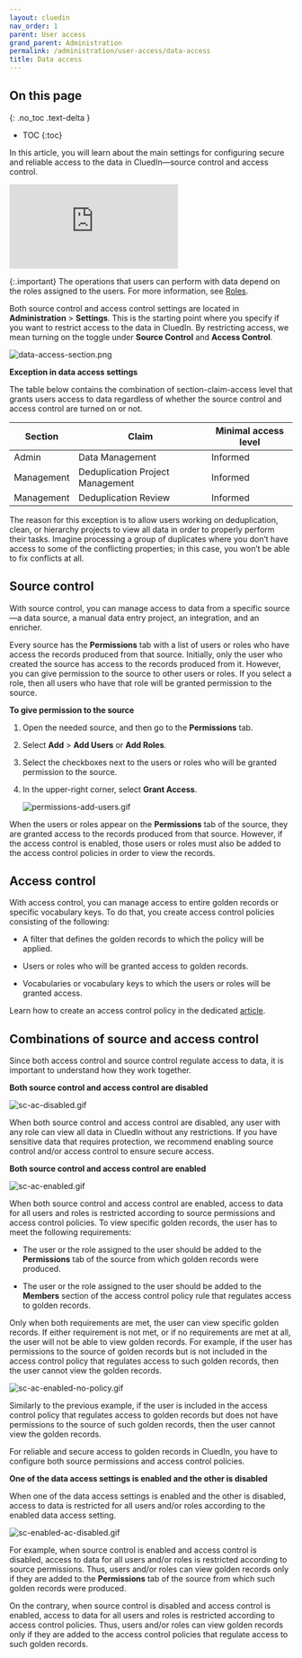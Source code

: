 ```yaml
---
layout: cluedin
nav_order: 1
parent: User access
grand_parent: Administration
permalink: /administration/user-access/data-access
title: Data access
---
```

## On this page
{: .no_toc .text-delta }
- TOC
{:toc}

In this article, you will learn about the main settings for configuring secure and reliable access to the data in CluedIn—source control and access control.

<div class="videoFrame">
<iframe src="https://player.vimeo.com/video/1009114269?h=7736f41bbb&amp;badge=0&amp;autopause=0&amp;player_id=0&amp;app_id=58479" frameborder="0" allow="autoplay; fullscreen; picture-in-picture; clipboard-write" title="Source and access control"></iframe>
</div>

{:.important}
The operations that users can perform with data depend on the roles assigned to the users. For more information, see [Roles](/administration/roles).

Both source control and access control settings are located in **Administration** > **Settings**. This is the starting point where you specify if you want to restrict access to the data in CluedIn. By restricting access, we mean turning on the toggle under **Source Control** and **Access Control**.

![data-access-section.png](../../assets/images/administration/user-access/data-access-section.png)

**Exception in data access settings**

The table below contains the combination of section-claim-access level that grants users access to data regardless of whether the source control and access control are turned on or not.

| Section | Claim | Minimal access level |
|--|--|--|
| Admin | Data Management | Informed |
| Management | Deduplication Project Management | Informed |
| Management | Deduplication Review | Informed |

The reason for this exception is to allow users working on deduplication, clean, or hierarchy projects to view all data in order to properly perform their tasks. Imagine processing a group of duplicates where you don’t have access to some of the conflicting properties; in this case, you won’t be able to fix conflicts at all.

## Source control

With source control, you can manage access to data from a specific source—a data source, a manual data entry project, an integration, and an enricher.

Every source has the **Permissions** tab with a list of users or roles who have access the records produced from that source. Initially, only the user who created the source has access to the records produced from it. However, you can give permission to the source to other users or roles. If you select a role, then all users who have that role will be granted permission to the source.  

**To give permission to the source**

1. Open the needed source, and then go to the **Permissions** tab.

1. Select **Add** > **Add Users** or **Add Roles**.

1. Select the checkboxes next to the users or roles who will be granted permission to the source.

1. In the upper-right corner, select **Grant Access**.

    ![permissions-add-users.gif](../../assets/images/administration/user-access/permissions-add-users.gif)

When the users or roles appear on the **Permissions** tab of the source, they are granted access to the records produced from that source. However, if the access control is enabled, those users or roles must also be added to the access control policies in order to view the records.

## Access control

With access control, you can manage access to entire golden records or specific vocabulary keys. To do that, you create access control policies consisting of the following:

- A filter that defines the golden records to which the policy will be applied.

- Users or roles who will be granted access to golden records.

- Vocabularies or vocabulary keys to which the users or roles will be granted access.

Learn how to create an access control policy in the dedicated [article](/management/access-control).

## Combinations of source and access control

Since both access control and source control regulate access to data, it is important to understand how they work together.

**Both source control and access control are disabled**

![sc-ac-disabled.gif](../../assets/images/administration/user-access/sc-ac-disabled.gif)

When both source control and access control are disabled, any user with any role can view all data in CluedIn without any restrictions. If you have sensitive data that requires protection, we recommend enabling source control and/or access control to ensure secure access.

**Both source control and access control are enabled**

![sc-ac-enabled.gif](../../assets/images/administration/user-access/sc-ac-enabled.gif)

When both source control and access control are enabled, access to data for all users and roles is restricted according to source permissions and access control policies. To view specific golden records, the user has to meet the following requirements:

- The user or the role assigned to the user should be added to the **Permissions** tab of the source from which golden records were produced.

- The user or the role assigned to the user should be added to the **Members** section of the access control policy rule that regulates access to golden records.

Only when both requirements are met, the user can view specific golden records. If either requirement is not met, or if no requirements are met at all, the user will not be able to view golden records. For example, if the user has permissions to the source of golden records but is not included in the access control policy that regulates access to such golden records, then the user cannot view the golden records.

![sc-ac-enabled-no-policy.gif](../../assets/images/administration/user-access/sc-ac-enabled-no-policy.gif)

Similarly to the previous example, if the user is included in the access control policy that regulates access to golden records but does not have permissions to the source of such golden records, then the user cannot view the golden records.

For reliable and secure access to golden records in CluedIn, you have to configure both source permissions and access control policies.

**One of the data access settings is enabled and the other is disabled**

When one of the data access settings is enabled and the other is disabled, access to data is restricted for all users and/or roles according to the enabled data access setting.

![sc-enabled-ac-disabled.gif](../../assets/images/administration/user-access/sc-enabled-ac-disabled.gif)

For example, when source control is enabled and access control is disabled, access to data for all users and/or roles is restricted according to source permissions. Thus, users and/or roles can view golden records only if they are added to the **Permissions** tab of the source from which such golden records were produced.

On the contrary, when source control is disabled and access control is enabled, access to data for all users and roles is restricted according to access control policies. Thus, users and/or roles can view golden records only if they are added to the access control policies that regulate access to such golden records.